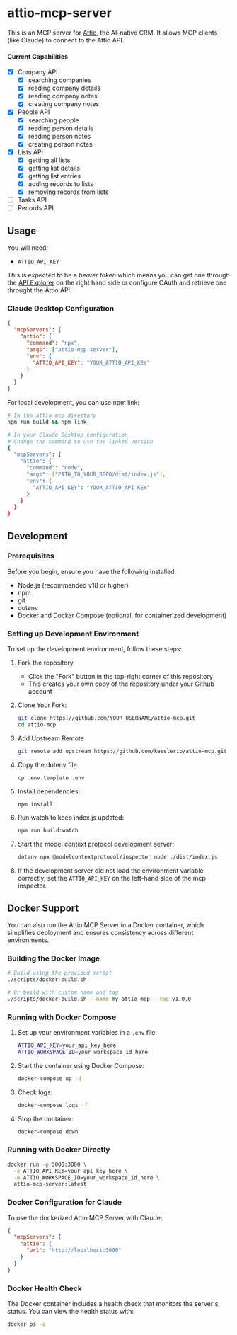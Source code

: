 # attio-mcp-server

This is an MCP server for [Attio](https://attio.com/), the AI-native CRM. It allows MCP clients (like Claude) to connect to the Attio API.

#### Current Capabilities

- [x] Company API
  - [x] searching companies
  - [x] reading company details
  - [x] reading company notes
  - [x] creating company notes
- [x] People API
  - [x] searching people
  - [x] reading person details
  - [x] reading person notes
  - [x] creating person notes
- [x] Lists API
  - [x] getting all lists
  - [x] getting list details
  - [x] getting list entries
  - [x] adding records to lists
  - [x] removing records from lists
- [ ] Tasks API
- [ ] Records API

## Usage

You will need:

- `ATTIO_API_KEY` 

This is expected to be a *bearer token* which means you can get one through the [API Explorer](https://developers.attio.com/reference/get_v2-objects) on the right hand side or configure OAuth and retrieve one throught the Attio API.


### Claude Desktop Configuration

```json
{
  "mcpServers": {
    "attio": {
      "command": "npx",
      "args": ["attio-mcp-server"],
      "env": {
        "ATTIO_API_KEY": "YOUR_ATTIO_API_KEY"
      }
    }
  }
}
```

For local development, you can use npm link:

```sh
# In the attio-mcp directory
npm run build && npm link

# In your Claude Desktop configuration
# Change the command to use the linked version
{
  "mcpServers": {
    "attio": {
      "command": "node",
      "args": ["PATH_TO_YOUR_REPO/dist/index.js"],
      "env": {
        "ATTIO_API_KEY": "YOUR_ATTIO_API_KEY"
      }
    }
  }
}
```
## Development

### Prerequisites

Before you begin, ensure you have the following installed:

- Node.js (recommended v18 or higher)
- npm
- git
- dotenv
- Docker and Docker Compose (optional, for containerized development)

### Setting up Development Environment

To set up the development environment, follow these steps:

1. Fork the repository

   - Click the "Fork" button in the top-right corner of this repository
   - This creates your own copy of the repository under your Github account

1. Clone Your Fork:

   ```sh
   git clone https://github.com/YOUR_USERNAME/attio-mcp.git
   cd attio-mcp
   ```

1. Add Upstream Remote
   ```sh
   git remote add upstream https://github.com/kesslerio/attio-mcp.git
   ```

1. Copy the dotenv file
    ```sh
    cp .env.template .env
    ```

1. Install dependencies:

   ```sh
   npm install
   ```

1. Run watch to keep index.js updated:

   ```sh
   npm run build:watch
   ```

1. Start the model context protocol development server:

   ```sh
   dotenv npx @modelcontextprotocol/inspector node ./dist/index.js
   ```

1. If the development server did not load the environment variable correctly, set the `ATTIO_API_KEY` on the left-hand side of the mcp inspector.

## Docker Support

You can also run the Attio MCP Server in a Docker container, which simplifies deployment and ensures consistency across different environments.

### Building the Docker Image

```sh
# Build using the provided script
./scripts/docker-build.sh

# Or build with custom name and tag
./scripts/docker-build.sh --name my-attio-mcp --tag v1.0.0
```

### Running with Docker Compose

1. Set up your environment variables in a `.env` file:

   ```sh
   ATTIO_API_KEY=your_api_key_here
   ATTIO_WORKSPACE_ID=your_workspace_id_here
   ```

2. Start the container using Docker Compose:

   ```sh
   docker-compose up -d
   ```

3. Check logs:

   ```sh
   docker-compose logs -f
   ```

4. Stop the container:

   ```sh
   docker-compose down
   ```

### Running with Docker Directly

```sh
docker run -p 3000:3000 \
  -e ATTIO_API_KEY=your_api_key_here \
  -e ATTIO_WORKSPACE_ID=your_workspace_id_here \
  attio-mcp-server:latest
```

### Docker Configuration for Claude

To use the dockerized Attio MCP Server with Claude:

```json
{
  "mcpServers": {
    "attio": {
      "url": "http://localhost:3000"
    }
  }
}
```

### Docker Health Check

The Docker container includes a health check that monitors the server's status. You can view the health status with:

```sh
docker ps -a
```